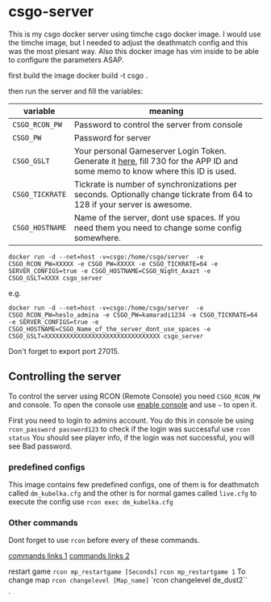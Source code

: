 # csgo-server
This is my csgo docker server using timche csgo docker image. I would use the timche image, but I needed to adjust the deathmatch config and this was the most plesant way. Also this docker image has vim inside to be able to configure the parameters ASAP.

first build the image 
docker build -t csgo .

then run the server and fill the variables:

| variable |  meaning |
|---|---|
| `CSGO_RCON_PW` |  Password to control the server from console |
| `CSGO_PW` |  Password for server |
| `CSGO_GSLT` |  Your personal Gameserver Login Token. Generate it [here](https://steamcommunity.com/dev/managegameservers), fill 730 for the APP ID and some memo to know where this ID is used. |
|  `CSGO_TICKRATE` | Tickrate is number of synchronizations per seconds. Optionally change tickrate from 64 to 128 if your server is awesome.  |
| `CSGO_HOSTNAME` | Name of the server, dont use spaces. If you need them you need to change some config somewhere.|

```
docker run -d --net=host -v=csgo:/home/csgo/server  -e CSGO_RCON_PW=XXXXX -e CSGO_PW=XXXXX -e CSGO_TICKRATE=64 -e SERVER_CONFIGS=true -e CSGO_HOSTNAME=CSGO_Night_Axazt -e CSGO_GSLT=XXXX csgo_server
```

e.g.

```
docker run -d --net=host -v=csgo:/home/csgo/server  -e CSGO_RCON_PW=heslo_admina -e CSGO_PW=kamaradi1234 -e CSGO_TICKRATE=64 -e SERVER_CONFIGS=true -e CSGO_HOSTNAME=CSGO_Name_of_the_server_dont_use_spaces -e CSGO_GSLT=XXXXXXXXXXXXXXXXXXXXXXXXXXXXXXXX csgo_server

```

Don't forget to export port 27015. 


## Controlling the server

To control the server using RCON (Remote Console) you need `CSGO_RCON_PW` and console. To open the console use [enable console](https://www.metabomb.net/csgo/gameplay-guides/csgo-how-to-open-the-command-console-2) and use `~` to open it.

First you need to login to admins account. You do this in console be using `rcon_password password123` to check if the login was successful use `rcon status` You should see player info, if the login was not successful, you will see Bad password.


### predefined configs

This image contains few predefined configs, one of them is for deathmatch called `dm_kubelka.cfg` and the other is for normal games called `live.cfg`
to execute the config use `rcon exec dm_kubelka.cfg`

### Other commands
Dont forget to use `rcon` before every of these commands.

[commands links 1](https://totalcsgo.com/commands) 
[commands links 2](https://steamcommunity.com/sharedfiles/filedetails/?id=1104142230) 


restart game
`rcon mp_restartgame [Seconds]`
`rcon mp_restartgame 1`
To change map
`rcon changelevel [Map_name]`
`rcon changelevel de_dust2``





`

